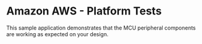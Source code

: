 # Amazon AWS - Platform Tests
This sample application demonstrates that the MCU peripheral components are working as expected on your design.